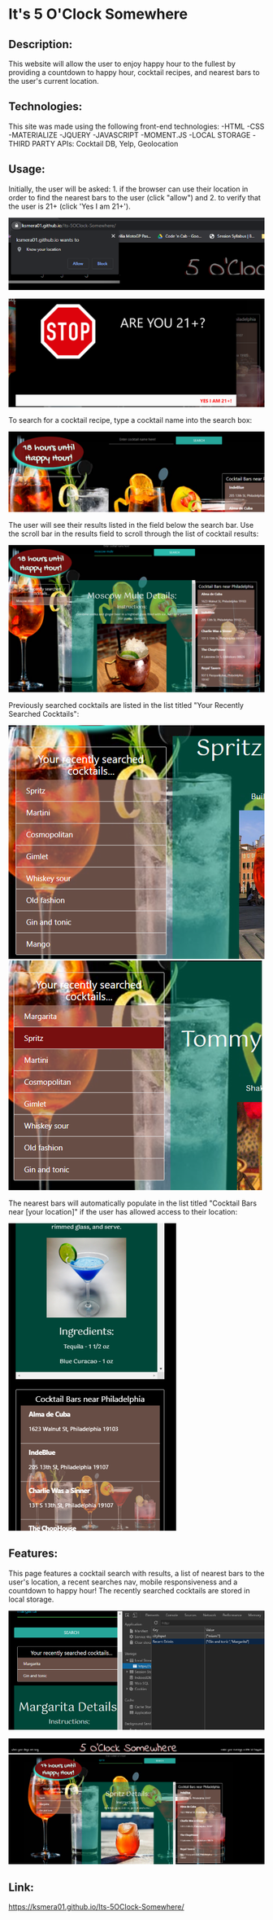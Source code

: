 # It's 5 O'Clock Somewhere

## Description:

This website will allow the user to enjoy happy hour to the fullest by providing a countdown to happy hour, cocktail recipes, and nearest bars to the user's current location.

## Technologies:

This site was made using the following front-end technologies:
-HTML
-CSS
-MATERIALIZE 
-JQUERY
-JAVASCRIPT
-MOMENT.JS
-LOCAL STORAGE
-THIRD PARTY APIs: Cocktail DB, Yelp, Geolocation

## Usage:

Initially, the user will be asked: 1. if the browser can use their location in order to find the nearest bars to the user (click "allow") and 2. to verify that the user is 21+ (click 'Yes I am 21+').

![gets user location](https://github.com/ksmera01/Its-5OClock-Somewhere/blob/master/assets/images/getsUserLocation.png)

![displays modal](https://github.com/ksmera01/Its-5OClock-Somewhere/blob/master/assets/images/modalExperiment.png)

To search for a cocktail recipe, type a cocktail name into the search box:

![cocktail search](https://github.com/ksmera01/Its-5OClock-Somewhere/blob/master/assets/images/onFirstVisit.png)

The user will see their results listed in the field below the search bar. Use the scroll bar in the results field to scroll through the list of cocktail results:

![results](https://github.com/ksmera01/Its-5OClock-Somewhere/blob/master/assets/images/searchResults.png)

Previously searched cocktails are listed in the list titled "Your Recently Searched Cocktails":

![previously searched](https://github.com/ksmera01/Its-5OClock-Somewhere/blob/master/assets/images/savesPt1.png) ![updated searched](https://github.com/ksmera01/Its-5OClock-Somewhere/blob/master/assets/images/savesPt2.png)

The nearest bars will automatically populate in the list titled "Cocktail Bars near [your location]" if the user has allowed access to their location:

![nearest bars](https://github.com/ksmera01/Its-5OClock-Somewhere/blob/master/assets/images/mobile1.png)

## Features:

This page features a cocktail search with results, a list of nearest bars to the user's location, a recent searches nav, mobile responsiveness and a countdown to happy hour! The recently searched cocktails are stored in local storage. 

![local storage and mobile demo](https://github.com/ksmera01/Its-5OClock-Somewhere/blob/master/assets/images/localstorage.png)

![full page](https://github.com/ksmera01/Its-5OClock-Somewhere/blob/master/assets/images/mainPage.png)


## Link:

https://ksmera01.github.io/Its-5OClock-Somewhere/


